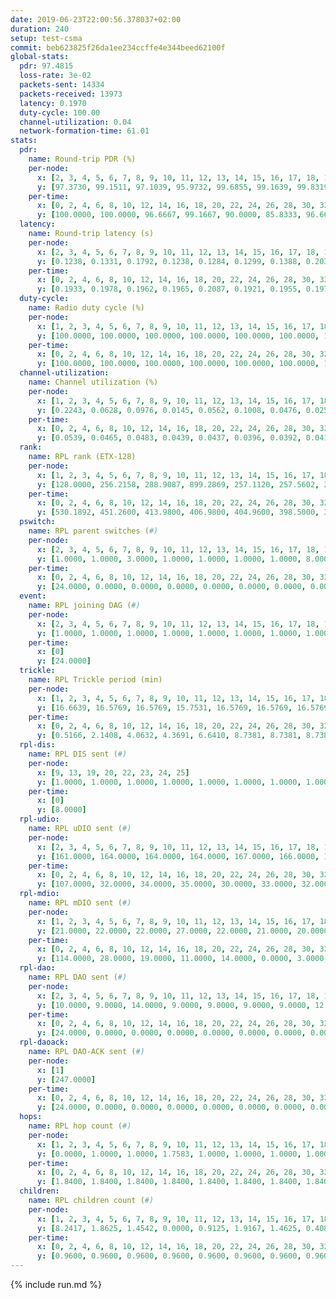 ```yaml
---
date: 2019-06-23T22:00:56.378037+02:00
duration: 240
setup: test-csma
commit: beb623825f26da1ee234ccffe4e344beed62100f
global-stats:
  pdr: 97.4815
  loss-rate: 3e-02
  packets-sent: 14334
  packets-received: 13973
  latency: 0.1970
  duty-cycle: 100.00
  channel-utilization: 0.04
  network-formation-time: 61.01
stats:
  pdr:
    name: Round-trip PDR (%)
    per-node:
      x: [2, 3, 4, 5, 6, 7, 8, 9, 10, 11, 12, 13, 14, 15, 16, 17, 18, 19, 20, 21, 22, 23, 24, 25]
      y: [97.3730, 99.1511, 97.1039, 95.9732, 99.6855, 99.1639, 99.8319, 93.9863, 96.1603, 92.4466, 100.0000, 94.4257, 93.6535, 99.1667, 97.2403, 98.5390, 98.5075, 94.2907, 99.3209, 97.9133, 97.0199, 99.3485, 99.8217, 99.1274]
    per-time:
      x: [0, 2, 4, 6, 8, 10, 12, 14, 16, 18, 20, 22, 24, 26, 28, 30, 32, 34, 36, 38, 40, 42, 44, 46, 48, 50, 52, 54, 56, 58, 60, 62, 64, 66, 68, 70, 72, 74, 76, 78, 80, 82, 84, 86, 88, 90, 92, 94, 96, 98, 100, 102, 104, 106, 108, 110, 112, 114, 116, 118, 120, 122, 124, 126, 128, 130, 132, 134, 136, 138, 140, 142, 144, 146, 148, 150, 152, 154, 156, 158, 160, 162, 164, 166, 168, 170, 172, 174, 176, 178, 180, 182, 184, 186, 188, 190, 192, 194, 196, 198, 200, 202, 204, 206, 208, 210, 212, 214, 216, 218, 220, 222, 224, 226, 228, 230, 232, 234, 236, 238]
      y: [100.0000, 100.0000, 96.6667, 99.1667, 90.0000, 85.8333, 96.6667, 77.5000, 99.1667, 86.5546, 83.4711, 81.6667, 83.1933, 98.3471, 95.7983, 95.8333, 93.3884, 78.1513, 80.8333, 83.4711, 81.5126, 78.3333, 92.5000, 90.0000, 85.0000, 74.1667, 96.6942, 97.5000, 98.3193, 100.0000, 100.0000, 100.0000, 100.0000, 100.0000, 100.0000, 100.0000, 100.0000, 100.0000, 100.0000, 100.0000, 100.0000, 100.0000, 100.0000, 100.0000, 100.0000, 100.0000, 100.0000, 100.0000, 100.0000, 100.0000, 100.0000, 100.0000, 100.0000, 100.0000, 100.0000, 100.0000, 100.0000, 100.0000, 100.0000, 100.0000, 100.0000, 100.0000, 100.0000, 100.0000, 100.0000, 100.0000, 100.0000, 100.0000, 100.0000, 100.0000, 100.0000, 100.0000, 100.0000, 100.0000, 100.0000, 100.0000, 100.0000, 100.0000, 100.0000, 100.0000, 100.0000, 100.0000, 100.0000, 100.0000, 100.0000, 100.0000, 100.0000, 100.0000, 100.0000, 100.0000, 100.0000, 100.0000, 100.0000, 100.0000, 100.0000, 100.0000, 100.0000, 100.0000, 100.0000, 100.0000, 100.0000, 99.1736, 100.0000, 100.0000, 100.0000, 100.0000, 100.0000, 100.0000, 100.0000, 100.0000, 100.0000, 100.0000, 100.0000, 100.0000, 100.0000, 100.0000, 100.0000, 100.0000, 100.0000, 100.0000]
  latency:
    name: Round-trip latency (s)
    per-node:
      x: [2, 3, 4, 5, 6, 7, 8, 9, 10, 11, 12, 13, 14, 15, 16, 17, 18, 19, 20, 21, 22, 23, 24, 25]
      y: [0.1238, 0.1331, 0.1792, 0.1238, 0.1284, 0.1299, 0.1388, 0.2037, 0.1379, 0.2094, 0.1424, 0.1926, 0.2049, 0.2000, 0.1948, 0.2050, 0.1995, 0.2687, 0.2666, 0.2649, 0.2714, 0.2769, 0.2698, 0.2703]
    per-time:
      x: [0, 2, 4, 6, 8, 10, 12, 14, 16, 18, 20, 22, 24, 26, 28, 30, 32, 34, 36, 38, 40, 42, 44, 46, 48, 50, 52, 54, 56, 58, 60, 62, 64, 66, 68, 70, 72, 74, 76, 78, 80, 82, 84, 86, 88, 90, 92, 94, 96, 98, 100, 102, 104, 106, 108, 110, 112, 114, 116, 118, 120, 122, 124, 126, 128, 130, 132, 134, 136, 138, 140, 142, 144, 146, 148, 150, 152, 154, 156, 158, 160, 162, 164, 166, 168, 170, 172, 174, 176, 178, 180, 182, 184, 186, 188, 190, 192, 194, 196, 198, 200, 202, 204, 206, 208, 210, 212, 214, 216, 218, 220, 222, 224, 226, 228, 230, 232, 234, 236, 238]
      y: [0.1933, 0.1978, 0.1962, 0.1965, 0.2087, 0.1921, 0.1955, 0.1972, 0.1885, 0.2123, 0.1911, 0.1950, 0.1841, 0.2003, 0.1973, 0.2080, 0.1868, 0.1814, 0.1863, 0.1819, 0.1980, 0.1894, 0.1939, 0.2014, 0.2101, 0.1862, 0.1863, 0.2015, 0.1945, 0.2067, 0.2012, 0.1943, 0.1994, 0.2052, 0.1909, 0.1985, 0.1886, 0.1958, 0.1885, 0.1964, 0.1906, 0.1843, 0.1928, 0.1962, 0.1864, 0.1936, 0.1963, 0.2002, 0.1969, 0.1938, 0.1948, 0.1984, 0.1943, 0.1818, 0.1894, 0.1836, 0.1881, 0.1956, 0.1964, 0.2043, 0.2056, 0.2040, 0.1913, 0.1926, 0.2034, 0.1879, 0.1964, 0.1877, 0.2071, 0.1950, 0.1992, 0.1928, 0.1989, 0.2005, 0.1957, 0.1987, 0.1916, 0.1955, 0.2001, 0.2135, 0.2008, 0.1959, 0.1963, 0.2032, 0.2011, 0.1918, 0.2091, 0.1976, 0.1981, 0.1904, 0.2093, 0.2141, 0.2010, 0.1985, 0.1930, 0.2077, 0.2107, 0.2119, 0.2072, 0.1994, 0.2024, 0.1916, 0.2051, 0.2007, 0.1889, 0.1926, 0.1940, 0.2056, 0.1964, 0.2044, 0.2051, 0.1950, 0.1965, 0.1942, 0.2058, 0.1910, 0.2002, 0.1925, 0.1955, 0.1994]
  duty-cycle:
    name: Radio duty cycle (%)
    per-node:
      x: [1, 2, 3, 4, 5, 6, 7, 8, 9, 10, 11, 12, 13, 14, 15, 16, 17, 18, 19, 20, 21, 22, 23, 24, 25]
      y: [100.0000, 100.0000, 100.0000, 100.0000, 100.0000, 100.0000, 100.0000, 100.0000, 100.0000, 100.0000, 100.0000, 100.0000, 100.0000, 100.0000, 100.0000, 100.0000, 100.0000, 100.0000, 100.0000, 100.0000, 100.0000, 100.0000, 100.0000, 100.0000, 100.0000]
    per-time:
      x: [0, 2, 4, 6, 8, 10, 12, 14, 16, 18, 20, 22, 24, 26, 28, 30, 32, 34, 36, 38, 40, 42, 44, 46, 48, 50, 52, 54, 56, 58, 60, 62, 64, 66, 68, 70, 72, 74, 76, 78, 80, 82, 84, 86, 88, 90, 92, 94, 96, 98, 100, 102, 104, 106, 108, 110, 112, 114, 116, 118, 120, 122, 124, 126, 128, 130, 132, 134, 136, 138, 140, 142, 144, 146, 148, 150, 152, 154, 156, 158, 160, 162, 164, 166, 168, 170, 172, 174, 176, 178, 180, 182, 184, 186, 188, 190, 192, 194, 196, 198, 200, 202, 204, 206, 208, 210, 212, 214, 216, 218, 220, 222, 224, 226, 228, 230, 232, 234, 236, 238]
      y: [100.0000, 100.0000, 100.0000, 100.0000, 100.0000, 100.0000, 100.0000, 100.0000, 100.0000, 100.0000, 100.0000, 100.0000, 100.0000, 100.0000, 100.0000, 100.0000, 100.0000, 100.0000, 100.0000, 100.0000, 100.0000, 100.0000, 100.0000, 100.0000, 100.0000, 100.0000, 100.0000, 100.0000, 100.0000, 100.0000, 100.0000, 100.0000, 100.0000, 100.0000, 100.0000, 100.0000, 100.0000, 100.0000, 100.0000, 100.0000, 100.0000, 100.0000, 100.0000, 100.0000, 100.0000, 100.0000, 100.0000, 100.0000, 100.0000, 100.0000, 100.0000, 100.0000, 100.0000, 100.0000, 100.0000, 100.0000, 100.0000, 100.0000, 100.0000, 100.0000, 100.0000, 100.0000, 100.0000, 100.0000, 100.0000, 100.0000, 100.0000, 100.0000, 100.0000, 100.0000, 100.0000, 100.0000, 100.0000, 100.0000, 100.0000, 100.0000, 100.0000, 100.0000, 100.0000, 100.0000, 100.0000, 100.0000, 100.0000, 100.0000, 100.0000, 100.0000, 100.0000, 100.0000, 100.0000, 100.0000, 100.0000, 100.0000, 100.0000, 100.0000, 100.0000, 100.0000, 100.0000, 100.0000, 100.0000, 100.0000, 100.0000, 100.0000, 100.0000, 100.0000, 100.0000, 100.0000, 100.0000, 100.0000, 100.0000, 100.0000, 100.0000, 100.0000, 100.0000, 100.0000, 100.0000, 100.0000, 100.0000, 100.0000, 100.0000, 100.0000]
  channel-utilization:
    name: Channel utilization (%)
    per-node:
      x: [1, 2, 3, 4, 5, 6, 7, 8, 9, 10, 11, 12, 13, 14, 15, 16, 17, 18, 19, 20, 21, 22, 23, 24, 25]
      y: [0.2243, 0.0628, 0.0976, 0.0145, 0.0562, 0.1008, 0.0476, 0.0251, 0.0139, 0.0312, 0.0167, 0.0182, 0.0426, 0.0187, 0.0408, 0.0336, 0.0222, 0.0871, 0.0134, 0.0141, 0.0142, 0.0148, 0.0149, 0.0137, 0.0137]
    per-time:
      x: [0, 2, 4, 6, 8, 10, 12, 14, 16, 18, 20, 22, 24, 26, 28, 30, 32, 34, 36, 38, 40, 42, 44, 46, 48, 50, 52, 54, 56, 58, 60, 62, 64, 66, 68, 70, 72, 74, 76, 78, 80, 82, 84, 86, 88, 90, 92, 94, 96, 98, 100, 102, 104, 106, 108, 110, 112, 114, 116, 118, 120, 122, 124, 126, 128, 130, 132, 134, 136, 138, 140, 142, 144, 146, 148, 150, 152, 154, 156, 158, 160, 162, 164, 166, 168, 170, 172, 174, 176, 178, 180, 182, 184, 186, 188, 190, 192, 194, 196, 198, 200, 202, 204, 206, 208, 210, 212, 214, 216, 218, 220, 222, 224, 226, 228, 230, 232, 234, 236, 238]
      y: [0.0539, 0.0465, 0.0483, 0.0439, 0.0437, 0.0396, 0.0392, 0.0416, 0.0373, 0.0436, 0.0361, 0.0359, 0.0363, 0.0417, 0.0568, 0.0449, 0.0438, 0.0331, 0.0347, 0.0345, 0.0360, 0.0352, 0.0368, 0.0403, 0.0413, 0.0326, 0.0365, 0.0408, 0.0477, 0.0443, 0.0448, 0.0438, 0.0438, 0.0449, 0.0409, 0.0425, 0.0413, 0.0396, 0.0426, 0.0427, 0.0413, 0.0412, 0.0448, 0.0454, 0.0436, 0.0407, 0.0430, 0.0445, 0.0439, 0.0462, 0.0421, 0.0412, 0.0416, 0.0432, 0.0394, 0.0373, 0.0440, 0.0457, 0.0428, 0.0441, 0.0441, 0.0461, 0.0427, 0.0419, 0.0470, 0.0418, 0.0406, 0.0424, 0.0409, 0.0444, 0.0398, 0.0438, 0.0411, 0.0399, 0.0416, 0.0417, 0.0439, 0.0412, 0.0424, 0.0423, 0.0444, 0.0421, 0.0389, 0.0426, 0.0416, 0.0428, 0.0436, 0.0420, 0.0407, 0.0393, 0.0416, 0.0446, 0.0424, 0.0429, 0.0421, 0.0399, 0.0394, 0.0475, 0.0419, 0.0453, 0.0428, 0.0423, 0.0440, 0.0455, 0.0414, 0.0394, 0.0408, 0.0443, 0.0430, 0.0436, 0.0426, 0.0417, 0.0449, 0.0405, 0.0426, 0.0427, 0.0415, 0.0392, 0.0432, 0.0434]
  rank:
    name: RPL rank (ETX-128)
    per-node:
      x: [1, 2, 3, 4, 5, 6, 7, 8, 9, 10, 11, 12, 13, 14, 15, 16, 17, 18, 19, 20, 21, 22, 23, 24, 25]
      y: [128.0000, 256.2158, 288.9087, 899.2869, 257.1120, 257.5602, 289.5685, 300.9253, 417.8871, 291.2905, 439.6024, 302.0332, 394.5909, 426.6504, 404.8430, 415.7303, 439.3169, 423.8512, 532.8554, 536.1429, 531.1529, 800.4251, 552.2697, 551.4232, 550.1494]
    per-time:
      x: [0, 2, 4, 6, 8, 10, 12, 14, 16, 18, 20, 22, 24, 26, 28, 30, 32, 34, 36, 38, 40, 42, 44, 46, 48, 50, 52, 54, 56, 58, 60, 62, 64, 66, 68, 70, 72, 74, 76, 78, 80, 82, 84, 86, 88, 90, 92, 94, 96, 98, 100, 102, 104, 106, 108, 110, 112, 114, 116, 118, 120, 122, 124, 126, 128, 130, 132, 134, 136, 138, 140, 142, 144, 146, 148, 150, 152, 154, 156, 158, 160, 162, 164, 166, 168, 170, 172, 174, 176, 178, 180, 182, 184, 186, 188, 190, 192, 194, 196, 198, 200, 202, 204, 206, 208, 210, 212, 214, 216, 218, 220, 222, 224, 226, 228, 230, 232, 234, 236, 238]
      y: [530.1892, 451.2600, 413.9800, 406.9800, 404.9600, 398.5000, 397.1200, 396.6600, 405.8000, 405.7255, 402.5200, 401.8400, 400.0600, 396.9000, 1664.0962, 406.1800, 401.7843, 400.6600, 401.3400, 400.6863, 401.6800, 405.2115, 397.2549, 399.4800, 397.4800, 400.1800, 401.3000, 403.1600, 2864.6038, 412.9800, 413.6154, 406.4600, 404.2400, 402.4800, 403.5200, 402.6800, 404.6471, 402.0200, 400.7059, 398.9000, 399.8000, 391.2000, 391.4400, 390.1200, 391.6800, 391.7600, 390.3600, 397.4038, 391.0600, 393.3200, 391.6400, 387.5000, 386.6000, 387.1600, 387.1765, 387.1373, 382.9200, 385.5800, 385.9000, 384.1400, 388.1600, 391.3800, 392.3137, 390.2000, 391.5577, 387.3529, 392.7843, 393.1400, 392.7800, 389.7400, 389.3600, 390.7255, 387.2000, 384.6000, 387.9216, 390.4000, 389.6800, 391.1765, 389.5000, 391.9600, 389.8431, 391.7600, 387.5192, 390.0200, 393.0600, 390.8400, 391.6200, 392.5200, 391.4706, 387.3600, 387.8400, 388.8400, 387.8600, 388.3800, 390.0000, 389.4600, 388.7600, 391.7200, 390.3600, 387.8846, 388.3333, 387.0200, 388.8800, 391.1000, 391.6200, 393.0000, 389.3529, 389.1600, 386.0385, 388.1800, 389.1000, 387.8200, 386.9200, 388.6600, 387.3400, 386.0588, 387.2800, 386.6600, 388.8039, 387.5294]
  pswitch:
    name: RPL parent switches (#)
    per-node:
      x: [2, 3, 4, 5, 6, 7, 8, 9, 10, 11, 12, 13, 14, 15, 16, 17, 18, 19, 20, 21, 22, 23, 24, 25]
      y: [1.0000, 1.0000, 3.0000, 1.0000, 1.0000, 1.0000, 1.0000, 8.0000, 1.0000, 9.0000, 1.0000, 2.0000, 6.0000, 2.0000, 1.0000, 3.0000, 2.0000, 2.0000, 5.0000, 2.0000, 6.0000, 1.0000, 1.0000, 1.0000]
    per-time:
      x: [0, 2, 4, 6, 8, 10, 12, 14, 16, 18, 20, 22, 24, 26, 28, 30, 32, 34, 36, 38, 40, 42, 44, 46, 48, 50, 52, 54, 56, 58, 60, 62, 64, 66, 68, 70, 72, 74, 76, 78, 80, 82, 84, 86, 88, 90, 92, 94, 96, 98, 100, 102, 104, 106, 108, 110, 112, 114, 116, 118, 120, 122, 124, 126, 128, 130, 132, 134, 136, 138, 140, 142, 144, 146, 148, 150, 152, 154, 156, 158, 160, 162, 164, 166, 168, 170, 172, 174, 176, 178, 180, 182, 184, 186, 188, 190, 192, 194, 196, 198, 200, 202, 204, 206, 208, 210, 212, 214, 216, 218, 220, 222, 224, 226, 228, 230, 232, 234, 236, 238]
      y: [24.0000, 0.0000, 0.0000, 0.0000, 0.0000, 0.0000, 0.0000, 0.0000, 0.0000, 1.0000, 0.0000, 0.0000, 0.0000, 0.0000, 1.0000, 0.0000, 1.0000, 0.0000, 0.0000, 1.0000, 0.0000, 2.0000, 1.0000, 0.0000, 0.0000, 0.0000, 0.0000, 0.0000, 2.0000, 0.0000, 2.0000, 0.0000, 0.0000, 0.0000, 0.0000, 0.0000, 1.0000, 0.0000, 1.0000, 0.0000, 0.0000, 0.0000, 0.0000, 0.0000, 0.0000, 0.0000, 0.0000, 2.0000, 0.0000, 0.0000, 0.0000, 0.0000, 0.0000, 0.0000, 1.0000, 1.0000, 0.0000, 0.0000, 0.0000, 0.0000, 0.0000, 0.0000, 1.0000, 0.0000, 2.0000, 1.0000, 1.0000, 0.0000, 0.0000, 0.0000, 0.0000, 1.0000, 0.0000, 0.0000, 1.0000, 0.0000, 0.0000, 1.0000, 0.0000, 0.0000, 1.0000, 0.0000, 2.0000, 0.0000, 0.0000, 0.0000, 0.0000, 0.0000, 1.0000, 0.0000, 0.0000, 0.0000, 0.0000, 0.0000, 0.0000, 0.0000, 0.0000, 0.0000, 0.0000, 2.0000, 1.0000, 0.0000, 0.0000, 0.0000, 0.0000, 0.0000, 1.0000, 0.0000, 2.0000, 0.0000, 0.0000, 0.0000, 0.0000, 0.0000, 0.0000, 1.0000, 0.0000, 0.0000, 1.0000, 1.0000]
  event:
    name: RPL joining DAG (#)
    per-node:
      x: [2, 3, 4, 5, 6, 7, 8, 9, 10, 11, 12, 13, 14, 15, 16, 17, 18, 19, 20, 21, 22, 23, 24, 25]
      y: [1.0000, 1.0000, 1.0000, 1.0000, 1.0000, 1.0000, 1.0000, 1.0000, 1.0000, 1.0000, 1.0000, 1.0000, 1.0000, 1.0000, 1.0000, 1.0000, 1.0000, 1.0000, 1.0000, 1.0000, 1.0000, 1.0000, 1.0000, 1.0000]
    per-time:
      x: [0]
      y: [24.0000]
  trickle:
    name: RPL Trickle period (min)
    per-node:
      x: [1, 2, 3, 4, 5, 6, 7, 8, 9, 10, 11, 12, 13, 14, 15, 16, 17, 18, 19, 20, 21, 22, 23, 24, 25]
      y: [16.6639, 16.5769, 16.5769, 15.7531, 16.5769, 16.5769, 16.5769, 16.5769, 16.5660, 16.5769, 16.6058, 16.5769, 16.5434, 16.5952, 16.5795, 16.5395, 16.5832, 16.5434, 16.5344, 16.5459, 16.5338, 15.6386, 16.5251, 16.5299, 16.5251]
    per-time:
      x: [0, 2, 4, 6, 8, 10, 12, 14, 16, 18, 20, 22, 24, 26, 28, 30, 32, 34, 36, 38, 40, 42, 44, 46, 48, 50, 52, 54, 56, 58, 60, 62, 64, 66, 68, 70, 72, 74, 76, 78, 80, 82, 84, 86, 88, 90, 92, 94, 96, 98, 100, 102, 104, 106, 108, 110, 112, 114, 116, 118, 120, 122, 124, 126, 128, 130, 132, 134, 136, 138, 140, 142, 144, 146, 148, 150, 152, 154, 156, 158, 160, 162, 164, 166, 168, 170, 172, 174, 176, 178, 180, 182, 184, 186, 188, 190, 192, 194, 196, 198, 200, 202, 204, 206, 208, 210, 212, 214, 216, 218, 220, 222, 224, 226, 228, 230, 232, 234, 236, 238]
      y: [0.5166, 2.1408, 4.0632, 4.3691, 6.6410, 8.7381, 8.7381, 8.7381, 11.1848, 17.4763, 17.4763, 17.4763, 17.4763, 17.4763, 17.1454, 16.8428, 16.5768, 16.9520, 16.9520, 17.1336, 17.1267, 17.1402, 17.1336, 17.3015, 17.4763, 17.4763, 17.4763, 17.4763, 17.4763, 16.8100, 16.8881, 16.9520, 16.9520, 17.1267, 17.1267, 17.1267, 16.9623, 17.3015, 17.4763, 17.4763, 17.4763, 17.4763, 17.4763, 17.4763, 17.4763, 17.4763, 17.4763, 17.4763, 17.4763, 17.4763, 17.4763, 17.4763, 17.4763, 17.4763, 17.4763, 17.4763, 17.4763, 17.4763, 17.4763, 17.4763, 17.4763, 17.4763, 17.4763, 17.4763, 17.4763, 17.4763, 17.4763, 17.4763, 17.4763, 17.4763, 17.4763, 17.4763, 17.4763, 17.4763, 17.4763, 17.4763, 17.4763, 17.4763, 17.4763, 17.4763, 17.4763, 17.4763, 17.4763, 17.4763, 17.4763, 17.4763, 17.4763, 17.4763, 17.4763, 17.4763, 17.4763, 17.4763, 17.4763, 17.4763, 17.4763, 17.4763, 17.4763, 17.4763, 17.4763, 17.4763, 17.4763, 17.4763, 17.4763, 17.4763, 17.4763, 17.4763, 17.4763, 17.4763, 17.4763, 17.4763, 17.4763, 17.4763, 17.4763, 17.4763, 17.4763, 17.4763, 17.4763, 17.4763, 17.4763, 17.4763]
  rpl-dis:
    name: RPL DIS sent (#)
    per-node:
      x: [9, 13, 19, 20, 22, 23, 24, 25]
      y: [1.0000, 1.0000, 1.0000, 1.0000, 1.0000, 1.0000, 1.0000, 1.0000]
    per-time:
      x: [0]
      y: [8.0000]
  rpl-udio:
    name: RPL uDIO sent (#)
    per-node:
      x: [2, 3, 4, 5, 6, 7, 8, 9, 10, 11, 12, 13, 14, 15, 16, 17, 18, 19, 20, 21, 22, 23, 24, 25]
      y: [161.0000, 164.0000, 164.0000, 164.0000, 167.0000, 166.0000, 166.0000, 168.0000, 169.0000, 165.0000, 173.0000, 147.0000, 168.0000, 160.0000, 165.0000, 165.0000, 137.0000, 167.0000, 167.0000, 167.0000, 164.0000, 166.0000, 168.0000, 166.0000]
    per-time:
      x: [0, 2, 4, 6, 8, 10, 12, 14, 16, 18, 20, 22, 24, 26, 28, 30, 32, 34, 36, 38, 40, 42, 44, 46, 48, 50, 52, 54, 56, 58, 60, 62, 64, 66, 68, 70, 72, 74, 76, 78, 80, 82, 84, 86, 88, 90, 92, 94, 96, 98, 100, 102, 104, 106, 108, 110, 112, 114, 116, 118, 120, 122, 124, 126, 128, 130, 132, 134, 136, 138, 140, 142, 144, 146, 148, 150, 152, 154, 156, 158, 160, 162, 164, 166, 168, 170, 172, 174, 176, 178, 180, 182, 184, 186, 188, 190, 192, 194, 196, 198, 200, 202, 204, 206, 208, 210, 212, 214, 216, 218, 220, 222, 224, 226, 228, 230, 232, 234, 236, 238, 240]
      y: [107.0000, 32.0000, 34.0000, 35.0000, 30.0000, 33.0000, 32.0000, 30.0000, 33.0000, 31.0000, 34.0000, 30.0000, 35.0000, 33.0000, 36.0000, 35.0000, 34.0000, 31.0000, 32.0000, 34.0000, 38.0000, 31.0000, 32.0000, 35.0000, 30.0000, 34.0000, 28.0000, 32.0000, 27.0000, 34.0000, 33.0000, 34.0000, 30.0000, 29.0000, 37.0000, 27.0000, 29.0000, 31.0000, 32.0000, 33.0000, 29.0000, 34.0000, 31.0000, 30.0000, 32.0000, 34.0000, 33.0000, 31.0000, 35.0000, 31.0000, 32.0000, 31.0000, 31.0000, 30.0000, 32.0000, 34.0000, 35.0000, 33.0000, 32.0000, 31.0000, 32.0000, 32.0000, 28.0000, 35.0000, 36.0000, 31.0000, 30.0000, 33.0000, 29.0000, 36.0000, 35.0000, 30.0000, 34.0000, 28.0000, 30.0000, 36.0000, 30.0000, 32.0000, 37.0000, 29.0000, 30.0000, 33.0000, 34.0000, 32.0000, 29.0000, 37.0000, 33.0000, 30.0000, 37.0000, 27.0000, 34.0000, 29.0000, 32.0000, 32.0000, 30.0000, 30.0000, 36.0000, 27.0000, 34.0000, 34.0000, 33.0000, 36.0000, 28.0000, 34.0000, 29.0000, 32.0000, 31.0000, 36.0000, 33.0000, 32.0000, 31.0000, 26.0000, 37.0000, 32.0000, 35.0000, 36.0000, 27.0000, 31.0000, 33.0000, 30.0000, 1.0000]
  rpl-mdio:
    name: RPL mDIO sent (#)
    per-node:
      x: [1, 2, 3, 4, 5, 6, 7, 8, 9, 10, 11, 12, 13, 14, 15, 16, 17, 18, 19, 20, 21, 22, 23, 24, 25]
      y: [21.0000, 22.0000, 22.0000, 27.0000, 22.0000, 21.0000, 20.0000, 22.0000, 20.0000, 22.0000, 21.0000, 22.0000, 20.0000, 21.0000, 21.0000, 22.0000, 22.0000, 21.0000, 21.0000, 21.0000, 21.0000, 27.0000, 20.0000, 20.0000, 20.0000]
    per-time:
      x: [0, 2, 4, 6, 8, 10, 12, 14, 16, 18, 20, 22, 24, 26, 28, 30, 32, 34, 36, 38, 40, 42, 44, 46, 48, 50, 52, 54, 56, 58, 60, 62, 64, 66, 68, 70, 72, 74, 76, 78, 80, 82, 84, 86, 88, 90, 92, 94, 96, 98, 100, 102, 104, 106, 108, 110, 112, 114, 116, 118, 120, 122, 124, 126, 128, 130, 132, 134, 136, 138, 140, 142, 144, 146, 148, 150, 152, 154, 156, 158, 160, 162, 164, 166, 168, 170, 172, 174, 176, 178, 180, 182, 184, 186, 188, 190, 192, 194, 196, 198, 200, 202, 204, 206, 208, 210, 212, 214, 216, 218, 220, 222, 224, 226, 228, 230, 232, 234, 236, 238]
      y: [114.0000, 28.0000, 19.0000, 11.0000, 14.0000, 0.0000, 3.0000, 9.0000, 13.0000, 0.0000, 0.0000, 0.0000, 0.0000, 7.0000, 8.0000, 6.0000, 9.0000, 0.0000, 1.0000, 0.0000, 0.0000, 0.0000, 3.0000, 5.0000, 4.0000, 12.0000, 1.0000, 1.0000, 0.0000, 4.0000, 2.0000, 8.0000, 7.0000, 5.0000, 4.0000, 0.0000, 1.0000, 0.0000, 1.0000, 0.0000, 2.0000, 7.0000, 11.0000, 3.0000, 1.0000, 0.0000, 0.0000, 0.0000, 7.0000, 6.0000, 4.0000, 3.0000, 4.0000, 1.0000, 0.0000, 0.0000, 0.0000, 4.0000, 5.0000, 5.0000, 9.0000, 1.0000, 1.0000, 0.0000, 0.0000, 3.0000, 1.0000, 5.0000, 7.0000, 8.0000, 0.0000, 1.0000, 0.0000, 0.0000, 6.0000, 5.0000, 4.0000, 4.0000, 6.0000, 0.0000, 0.0000, 1.0000, 0.0000, 2.0000, 8.0000, 4.0000, 8.0000, 1.0000, 0.0000, 1.0000, 0.0000, 1.0000, 11.0000, 7.0000, 2.0000, 2.0000, 1.0000, 1.0000, 0.0000, 0.0000, 3.0000, 5.0000, 3.0000, 10.0000, 3.0000, 1.0000, 0.0000, 0.0000, 1.0000, 6.0000, 4.0000, 4.0000, 9.0000, 1.0000, 0.0000, 0.0000, 0.0000, 0.0000, 5.0000, 10.0000]
  rpl-dao:
    name: RPL DAO sent (#)
    per-node:
      x: [2, 3, 4, 5, 6, 7, 8, 9, 10, 11, 12, 13, 14, 15, 16, 17, 18, 19, 20, 21, 22, 23, 24, 25]
      y: [10.0000, 9.0000, 14.0000, 9.0000, 9.0000, 9.0000, 9.0000, 12.0000, 9.0000, 14.0000, 9.0000, 11.0000, 11.0000, 9.0000, 9.0000, 10.0000, 9.0000, 10.0000, 11.0000, 10.0000, 17.0000, 9.0000, 9.0000, 9.0000]
    per-time:
      x: [0, 2, 4, 6, 8, 10, 12, 14, 16, 18, 20, 22, 24, 26, 28, 30, 32, 34, 36, 38, 40, 42, 44, 46, 48, 50, 52, 54, 56, 58, 60, 62, 64, 66, 68, 70, 72, 74, 76, 78, 80, 82, 84, 86, 88, 90, 92, 94, 96, 98, 100, 102, 104, 106, 108, 110, 112, 114, 116, 118, 120, 122, 124, 126, 128, 130, 132, 134, 136, 138, 140, 142, 144, 146, 148, 150, 152, 154, 156, 158, 160, 162, 164, 166, 168, 170, 172, 174, 176, 178, 180, 182, 184, 186, 188, 190, 192, 194, 196, 198, 200, 202, 204, 206, 208, 210, 212, 214, 216, 218, 220, 222, 224, 226, 228, 230, 232, 234, 236, 238]
      y: [24.0000, 0.0000, 0.0000, 0.0000, 0.0000, 0.0000, 0.0000, 0.0000, 0.0000, 1.0000, 0.0000, 0.0000, 0.0000, 0.0000, 30.0000, 0.0000, 1.0000, 0.0000, 0.0000, 1.0000, 0.0000, 2.0000, 1.0000, 3.0000, 0.0000, 0.0000, 0.0000, 0.0000, 22.0000, 2.0000, 3.0000, 0.0000, 0.0000, 1.0000, 0.0000, 1.0000, 2.0000, 0.0000, 1.0000, 0.0000, 0.0000, 0.0000, 11.0000, 5.0000, 2.0000, 1.0000, 0.0000, 2.0000, 1.0000, 0.0000, 3.0000, 0.0000, 1.0000, 0.0000, 1.0000, 1.0000, 4.0000, 10.0000, 0.0000, 1.0000, 0.0000, 2.0000, 2.0000, 0.0000, 3.0000, 2.0000, 2.0000, 0.0000, 0.0000, 1.0000, 1.0000, 12.0000, 0.0000, 1.0000, 1.0000, 0.0000, 3.0000, 1.0000, 2.0000, 1.0000, 2.0000, 0.0000, 2.0000, 0.0000, 0.0000, 10.0000, 3.0000, 0.0000, 2.0000, 0.0000, 3.0000, 0.0000, 2.0000, 0.0000, 2.0000, 1.0000, 0.0000, 1.0000, 0.0000, 7.0000, 9.0000, 0.0000, 1.0000, 0.0000, 1.0000, 2.0000, 2.0000, 1.0000, 3.0000, 1.0000, 0.0000, 0.0000, 0.0000, 5.0000, 8.0000, 1.0000, 1.0000, 0.0000, 2.0000, 3.0000]
  rpl-daoack:
    name: RPL DAO-ACK sent (#)
    per-node:
      x: [1]
      y: [247.0000]
    per-time:
      x: [0, 2, 4, 6, 8, 10, 12, 14, 16, 18, 20, 22, 24, 26, 28, 30, 32, 34, 36, 38, 40, 42, 44, 46, 48, 50, 52, 54, 56, 58, 60, 62, 64, 66, 68, 70, 72, 74, 76, 78, 80, 82, 84, 86, 88, 90, 92, 94, 96, 98, 100, 102, 104, 106, 108, 110, 112, 114, 116, 118, 120, 122, 124, 126, 128, 130, 132, 134, 136, 138, 140, 142, 144, 146, 148, 150, 152, 154, 156, 158, 160, 162, 164, 166, 168, 170, 172, 174, 176, 178, 180, 182, 184, 186, 188, 190, 192, 194, 196, 198, 200, 202, 204, 206, 208, 210, 212, 214, 216, 218, 220, 222, 224, 226, 228, 230, 232, 234, 236, 238]
      y: [24.0000, 0.0000, 0.0000, 0.0000, 0.0000, 0.0000, 0.0000, 0.0000, 0.0000, 1.0000, 0.0000, 0.0000, 0.0000, 0.0000, 30.0000, 0.0000, 1.0000, 0.0000, 0.0000, 1.0000, 0.0000, 2.0000, 1.0000, 3.0000, 0.0000, 0.0000, 0.0000, 0.0000, 22.0000, 2.0000, 3.0000, 0.0000, 0.0000, 1.0000, 0.0000, 1.0000, 2.0000, 0.0000, 1.0000, 0.0000, 0.0000, 0.0000, 11.0000, 5.0000, 2.0000, 1.0000, 0.0000, 2.0000, 1.0000, 0.0000, 3.0000, 0.0000, 1.0000, 0.0000, 1.0000, 1.0000, 4.0000, 10.0000, 0.0000, 1.0000, 0.0000, 2.0000, 2.0000, 0.0000, 3.0000, 2.0000, 2.0000, 0.0000, 0.0000, 1.0000, 2.0000, 11.0000, 0.0000, 1.0000, 1.0000, 0.0000, 3.0000, 1.0000, 2.0000, 1.0000, 2.0000, 0.0000, 2.0000, 0.0000, 0.0000, 10.0000, 3.0000, 0.0000, 2.0000, 0.0000, 3.0000, 0.0000, 2.0000, 0.0000, 2.0000, 1.0000, 0.0000, 1.0000, 0.0000, 7.0000, 9.0000, 0.0000, 1.0000, 0.0000, 1.0000, 2.0000, 2.0000, 1.0000, 3.0000, 1.0000, 0.0000, 0.0000, 0.0000, 5.0000, 8.0000, 1.0000, 1.0000, 0.0000, 2.0000, 3.0000]
  hops:
    name: RPL hop count (#)
    per-node:
      x: [1, 2, 3, 4, 5, 6, 7, 8, 9, 10, 11, 12, 13, 14, 15, 16, 17, 18, 19, 20, 21, 22, 23, 24, 25]
      y: [0.0000, 1.0000, 1.0000, 1.7583, 1.0000, 1.0000, 1.0000, 1.0000, 2.0000, 1.0000, 2.0000, 1.0000, 2.0000, 2.0000, 2.0000, 2.0000, 2.0000, 2.0000, 3.0000, 3.0000, 3.0000, 3.0125, 3.0000, 3.0000, 3.0000]
    per-time:
      x: [0, 2, 4, 6, 8, 10, 12, 14, 16, 18, 20, 22, 24, 26, 28, 30, 32, 34, 36, 38, 40, 42, 44, 46, 48, 50, 52, 54, 56, 58, 60, 62, 64, 66, 68, 70, 72, 74, 76, 78, 80, 82, 84, 86, 88, 90, 92, 94, 96, 98, 100, 102, 104, 106, 108, 110, 112, 114, 116, 118, 120, 122, 124, 126, 128, 130, 132, 134, 136, 138, 140, 142, 144, 146, 148, 150, 152, 154, 156, 158, 160, 162, 164, 166, 168, 170, 172, 174, 176, 178, 180, 182, 184, 186, 188, 190, 192, 194, 196, 198, 200, 202, 204, 206, 208, 210, 212, 214, 216, 218, 220, 222, 224, 226, 228, 230, 232, 234, 236, 238]
      y: [1.8400, 1.8400, 1.8400, 1.8400, 1.8400, 1.8400, 1.8400, 1.8400, 1.8400, 1.8400, 1.8400, 1.8400, 1.8400, 1.8400, 1.8800, 1.8600, 1.8400, 1.8400, 1.8400, 1.8400, 1.8400, 1.8400, 1.8400, 1.8400, 1.8400, 1.8400, 1.8400, 1.8400, 1.8600, 1.8800, 1.8800, 1.8800, 1.8800, 1.8800, 1.8800, 1.8800, 1.8800, 1.8800, 1.8800, 1.8800, 1.8800, 1.8800, 1.8800, 1.8800, 1.8800, 1.8800, 1.8800, 1.8800, 1.8800, 1.8800, 1.8800, 1.8800, 1.8800, 1.8800, 1.8800, 1.8800, 1.8800, 1.8800, 1.8800, 1.8800, 1.8800, 1.8800, 1.8800, 1.8800, 1.8800, 1.8800, 1.8800, 1.8800, 1.8800, 1.8800, 1.8800, 1.8800, 1.8800, 1.8800, 1.8800, 1.8800, 1.8800, 1.8800, 1.8800, 1.8800, 1.8800, 1.8800, 1.8800, 1.8800, 1.8800, 1.8800, 1.8800, 1.8800, 1.8800, 1.8800, 1.8800, 1.8800, 1.8800, 1.8800, 1.8800, 1.8800, 1.8800, 1.8800, 1.8800, 1.8800, 1.8800, 1.8800, 1.8800, 1.8800, 1.8800, 1.8800, 1.8800, 1.8800, 1.8800, 1.8800, 1.8800, 1.8800, 1.8800, 1.8800, 1.8800, 1.8800, 1.8800, 1.8800, 1.8800, 1.8800]
  children:
    name: RPL children count (#)
    per-node:
      x: [1, 2, 3, 4, 5, 6, 7, 8, 9, 10, 11, 12, 13, 14, 15, 16, 17, 18, 19, 20, 21, 22, 23, 24, 25]
      y: [8.2417, 1.8625, 1.4542, 0.0000, 0.9125, 1.9167, 1.4625, 0.4083, 0.0000, 0.6583, 0.0000, 0.0833, 1.4333, 0.2542, 1.1667, 0.7792, 0.1792, 3.1750, 0.0000, 0.0125, 0.0000, 0.0000, 0.0000, 0.0000, 0.0000]
    per-time:
      x: [0, 2, 4, 6, 8, 10, 12, 14, 16, 18, 20, 22, 24, 26, 28, 30, 32, 34, 36, 38, 40, 42, 44, 46, 48, 50, 52, 54, 56, 58, 60, 62, 64, 66, 68, 70, 72, 74, 76, 78, 80, 82, 84, 86, 88, 90, 92, 94, 96, 98, 100, 102, 104, 106, 108, 110, 112, 114, 116, 118, 120, 122, 124, 126, 128, 130, 132, 134, 136, 138, 140, 142, 144, 146, 148, 150, 152, 154, 156, 158, 160, 162, 164, 166, 168, 170, 172, 174, 176, 178, 180, 182, 184, 186, 188, 190, 192, 194, 196, 198, 200, 202, 204, 206, 208, 210, 212, 214, 216, 218, 220, 222, 224, 226, 228, 230, 232, 234, 236, 238]
      y: [0.9600, 0.9600, 0.9600, 0.9600, 0.9600, 0.9600, 0.9600, 0.9600, 0.9600, 0.9600, 0.9600, 0.9600, 0.9600, 0.9600, 0.9600, 0.9600, 0.9600, 0.9600, 0.9600, 0.9600, 0.9600, 0.9600, 0.9600, 0.9600, 0.9600, 0.9600, 0.9600, 0.9600, 0.9600, 0.9600, 0.9600, 0.9600, 0.9600, 0.9600, 0.9600, 0.9600, 0.9600, 0.9600, 0.9600, 0.9600, 0.9600, 0.9600, 0.9600, 0.9600, 0.9600, 0.9600, 0.9600, 0.9600, 0.9600, 0.9600, 0.9600, 0.9600, 0.9600, 0.9600, 0.9600, 0.9600, 0.9600, 0.9600, 0.9600, 0.9600, 0.9600, 0.9600, 0.9600, 0.9600, 0.9600, 0.9600, 0.9600, 0.9600, 0.9600, 0.9600, 0.9600, 0.9600, 0.9600, 0.9600, 0.9600, 0.9600, 0.9600, 0.9600, 0.9600, 0.9600, 0.9600, 0.9600, 0.9600, 0.9600, 0.9600, 0.9600, 0.9600, 0.9600, 0.9600, 0.9600, 0.9600, 0.9600, 0.9600, 0.9600, 0.9600, 0.9600, 0.9600, 0.9600, 0.9600, 0.9600, 0.9600, 0.9600, 0.9600, 0.9600, 0.9600, 0.9600, 0.9600, 0.9600, 0.9600, 0.9600, 0.9600, 0.9600, 0.9600, 0.9600, 0.9600, 0.9600, 0.9600, 0.9600, 0.9600, 0.9600]
---
```


{% include run.md %}
